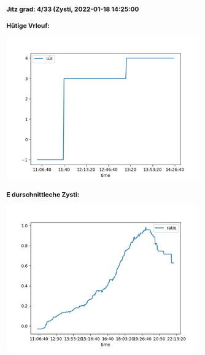 ### Jitz grad: 4/33 (Zysti, 2022-01-18 14:25:00

### Hütige Vrlouf:
![Graph](Today.png)

### E durschnittleche Zysti:
![Graph](Zysti.png)